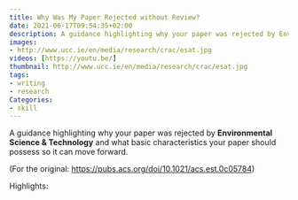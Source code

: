 ```yaml
---
title: Why Was My Paper Rejected without Review?
date: 2021-06-17T09:54:35+02:00
description: A guidance highlighting why your paper was rejected by Environmental Science & Technology and what basic characteristics your paper should possess so it can move forward.
images:
- http://www.ucc.ie/en/media/research/crac/esat.jpg
videos: [https://youtu.be/]
thumbnail: http://www.ucc.ie/en/media/research/crac/esat.jpg
tags:
- writing
- research
Categories:
- skill
---
```


A guidance highlighting why your paper was rejected by **Environmental Science & Technology** and what basic characteristics your paper should possess so it can move forward.

(For the original: https://pubs.acs.org/doi/10.1021/acs.est.0c05784)

Highlights:
